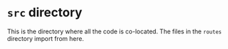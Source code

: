 # `src` directory

This is the directory where all the code is co-located. The files in the `routes` directory import from here.